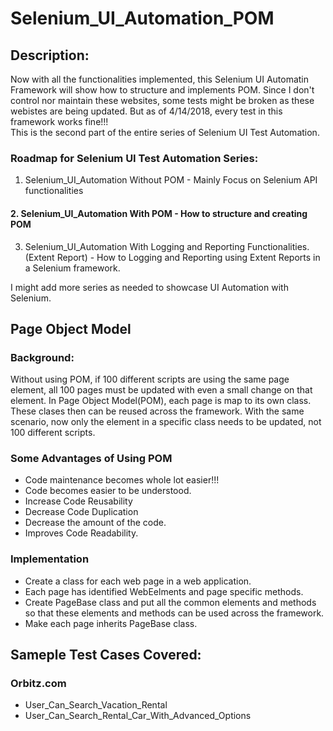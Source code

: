 # Selenium_UI_Automation_POM
## Description:
Now with all the functionalities implemented, this Selenium UI Automatin Framework will show how to structure and implements POM. Since I don't control nor maintain these websites, some tests might be broken as these webistes are being updated. But as of 4/14/2018, every test in this framework works fine!!!  
This is the second part of the entire series of Selenium UI Test Automation.  

### Roadmap for Selenium UI Test Automation Series:
1. Selenium_UI_Automation Without POM - Mainly Focus on Selenium API functionalities    
#### 2. Selenium_UI_Automation With POM - How to structure and creating POM
3. Selenium_UI_Automation With Logging and Reporting Functionalities.(Extent Report) - How to Logging and Reporting using Extent Reports in a Selenium framework.        

I might add more series as needed to showcase UI Automation with Selenium.  

## Page Object Model
### Background:
Without using POM, if 100 different scripts are using the same page element, all 100 pages must be updated with even a small change on  that element. 
In Page Object Model(POM), each page is map to its own class. These clases then can be reused across the framework. 
With the same scenario, now only the element in a specific class needs to be updated, not 100 different scripts.

### Some Advantages of Using POM
* Code maintenance becomes whole lot easier!!!
* Code becomes easier to be understood.
* Increase Code Reusability
* Decrease Code Duplication
* Decrease the amount of the code.
* Improves Code Readability.

### Implementation 
* Create a class for each web page in a web application.
* Each page has identified WebEelments and page specific methods.
* Create PageBase class and put all the common elements and methods so that these elements and methods can be used across the framework.
* Make each page inherits PageBase class.

## Sameple Test Cases Covered:
### Orbitz.com
* User_Can_Search_Vacation_Rental
* User_Can_Search_Rental_Car_With_Advanced_Options

